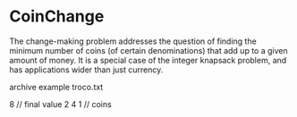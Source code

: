 # CoinChange
The change-making problem addresses the question of finding the minimum number of coins (of certain denominations) that add up to a given amount of money. It is a special case of the integer knapsack problem, and has applications wider than just currency.

archive example 
troco.txt


8     // final value
2 4 1 // coins
